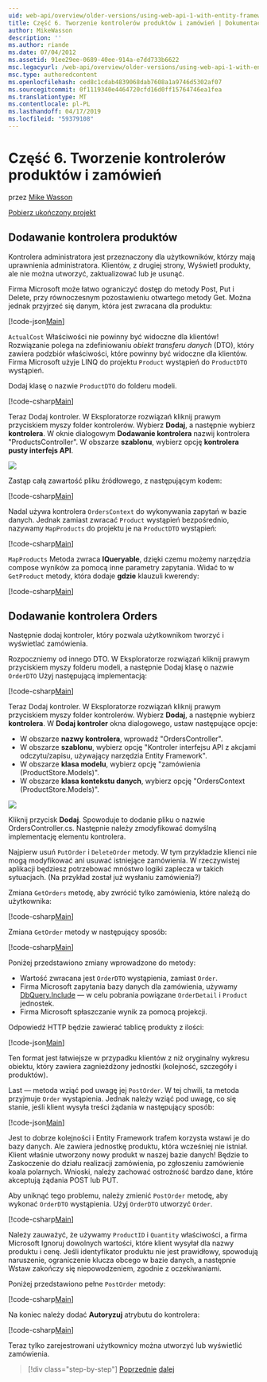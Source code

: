 ```yaml
---
uid: web-api/overview/older-versions/using-web-api-1-with-entity-framework-5/using-web-api-with-entity-framework-part-6
title: Część 6. Tworzenie kontrolerów produktów i zamówień | Dokumentacja firmy Microsoft
author: MikeWasson
description: ''
ms.author: riande
ms.date: 07/04/2012
ms.assetid: 91ee29ee-0689-40ee-914a-e7dd733b6622
msc.legacyurl: /web-api/overview/older-versions/using-web-api-1-with-entity-framework-5/using-web-api-with-entity-framework-part-6
msc.type: authoredcontent
ms.openlocfilehash: ced8c1cdab4839068dab7608a1a9746d5302af07
ms.sourcegitcommit: 0f1119340e4464720cfd16d0ff15764746ea1fea
ms.translationtype: MT
ms.contentlocale: pl-PL
ms.lasthandoff: 04/17/2019
ms.locfileid: "59379108"
---
```

# <a name="part-6-creating-product-and-order-controllers"></a>Część 6. Tworzenie kontrolerów produktów i zamówień

przez [Mike Wasson](https://github.com/MikeWasson)

[Pobierz ukończony projekt](http://code.msdn.microsoft.com/ASP-NET-Web-API-with-afa30545)

## <a name="add-a-products-controller"></a>Dodawanie kontrolera produktów

Kontrolera administratora jest przeznaczony dla użytkowników, którzy mają uprawnienia administratora. Klientów, z drugiej strony, Wyświetl produkty, ale nie można utworzyć, zaktualizować lub je usunąć.

Firma Microsoft może łatwo ograniczyć dostęp do metody Post, Put i Delete, przy równoczesnym pozostawieniu otwartego metody Get. Można jednak przyjrzeć się danym, która jest zwracana dla produktu:

[!code-json[Main](using-web-api-with-entity-framework-part-6/samples/sample1.json?highlight=1)]

`ActualCost` Właściwości nie powinny być widoczne dla klientów! Rozwiązanie polega na zdefiniowaniu *obiekt transferu danych* (DTO), który zawiera podzbiór właściwości, które powinny być widoczne dla klientów. Firma Microsoft użyje LINQ do projektu `Product` wystąpień do `ProductDTO` wystąpień.

Dodaj klasę o nazwie `ProductDTO` do folderu modeli.

[!code-csharp[Main](using-web-api-with-entity-framework-part-6/samples/sample2.cs)]

Teraz Dodaj kontroler. W Eksploratorze rozwiązań kliknij prawym przyciskiem myszy folder kontrolerów. Wybierz **Dodaj**, a następnie wybierz **kontrolera**. W oknie dialogowym **Dodawanie kontrolera** nazwij kontrolera &quot;ProductsController&quot;. W obszarze **szablonu**, wybierz opcję **kontrolera pusty interfejs API**.

![](using-web-api-with-entity-framework-part-6/_static/image1.png)

Zastąp całą zawartość pliku źródłowego, z następującym kodem:

[!code-csharp[Main](using-web-api-with-entity-framework-part-6/samples/sample3.cs)]

Nadal używa kontrolera `OrdersContext` do wykonywania zapytań w bazie danych. Jednak zamiast zwracać `Product` wystąpień bezpośrednio, nazywamy `MapProducts` do projektu je na `ProductDTO` wystąpień:

[!code-csharp[Main](using-web-api-with-entity-framework-part-6/samples/sample4.cs?highlight=1)]

`MapProducts` Metoda zwraca **IQueryable**, dzięki czemu możemy narzędzia compose wyników za pomocą inne parametry zapytania. Widać to w `GetProduct` metody, która dodaje **gdzie** klauzuli kwerendy:

[!code-csharp[Main](using-web-api-with-entity-framework-part-6/samples/sample5.cs?highlight=2)]

## <a name="add-an-orders-controller"></a>Dodawanie kontrolera Orders

Następnie dodaj kontroler, który pozwala użytkownikom tworzyć i wyświetlać zamówienia.

Rozpoczniemy od innego DTO. W Eksploratorze rozwiązań kliknij prawym przyciskiem myszy folderu modeli, a następnie Dodaj klasę o nazwie `OrderDTO` Użyj następującą implementacją:

[!code-csharp[Main](using-web-api-with-entity-framework-part-6/samples/sample6.cs)]

Teraz Dodaj kontroler. W Eksploratorze rozwiązań kliknij prawym przyciskiem myszy folder kontrolerów. Wybierz **Dodaj**, a następnie wybierz **kontrolera**. W **Dodaj kontroler** okna dialogowego, ustaw następujące opcje:

- W obszarze **nazwy kontrolera**, wprowadź "OrdersController".
- W obszarze **szablonu**, wybierz opcję "Kontroler interfejsu API z akcjami odczytu/zapisu, używający narzędzia Entity Framework".
- W obszarze **klasa modelu**, wybierz opcję &quot;zamówienia (ProductStore.Models)&quot;.
- W obszarze **klasa kontekstu danych**, wybierz opcję &quot;OrdersContext (ProductStore.Models)&quot;.

![](using-web-api-with-entity-framework-part-6/_static/image2.png)

Kliknij przycisk **Dodaj**. Spowoduje to dodanie pliku o nazwie OrdersController.cs. Następnie należy zmodyfikować domyślną implementację elementu kontrolera.

Najpierw usuń `PutOrder` i `DeleteOrder` metody. W tym przykładzie klienci nie mogą modyfikować ani usuwać istniejące zamówienia. W rzeczywistej aplikacji będziesz potrzebować mnóstwo logiki zaplecza w takich sytuacjach. (Na przykład został już wysłaniu zamówienia?)

Zmiana `GetOrders` metodę, aby zwrócić tylko zamówienia, które należą do użytkownika:

[!code-csharp[Main](using-web-api-with-entity-framework-part-6/samples/sample7.cs)]

Zmiana `GetOrder` metody w następujący sposób:

[!code-csharp[Main](using-web-api-with-entity-framework-part-6/samples/sample8.cs)]

Poniżej przedstawiono zmiany wprowadzone do metody:

- Wartość zwracana jest `OrderDTO` wystąpienia, zamiast `Order`.
- Firma Microsoft zapytania bazy danych dla zamówienia, używamy [DbQuery.Include](https://msdn.microsoft.com/library/gg696395) — w celu pobrania powiązane `OrderDetail` i `Product` jednostek.
- Firma Microsoft spłaszczanie wynik za pomocą projekcji.

Odpowiedź HTTP będzie zawierać tablicę produkty z ilości:

[!code-json[Main](using-web-api-with-entity-framework-part-6/samples/sample9.json)]

Ten format jest łatwiejsze w przypadku klientów z niż oryginalny wykresu obiektu, który zawiera zagnieżdżony jednostki (kolejność, szczegóły i produktów).

Last — metoda wziąć pod uwagę jej `PostOrder`. W tej chwili, ta metoda przyjmuje `Order` wystąpienia. Jednak należy wziąć pod uwagę, co się stanie, jeśli klient wysyła treści żądania w następujący sposób:

[!code-json[Main](using-web-api-with-entity-framework-part-6/samples/sample10.json)]

Jest to dobrze kolejności i Entity Framework trafem korzysta wstawi je do bazy danych. Ale zawiera jednostkę produktu, która wcześniej nie istniał. Klient właśnie utworzony nowy produkt w naszej bazie danych! Będzie to Zaskoczenie do działu realizacji zamówienia, po zgłoszeniu zamówienie koala polarnych. Wnioski, należy zachować ostrożność bardzo dane, które akceptują żądania POST lub PUT.

Aby uniknąć tego problemu, należy zmienić `PostOrder` metodę, aby wykonać `OrderDTO` wystąpienia. Użyj `OrderDTO` utworzyć `Order`.

[!code-csharp[Main](using-web-api-with-entity-framework-part-6/samples/sample11.cs)]

Należy zauważyć, że używamy `ProductID` i `Quantity` właściwości, a firma Microsoft Ignoruj dowolnych wartości, które klient wysyłał dla nazwy produktu i cenę. Jeśli identyfikator produktu nie jest prawidłowy, spowodują naruszenie, ograniczenie klucza obcego w bazie danych, a następnie Wstaw zakończy się niepowodzeniem, zgodnie z oczekiwaniami.

Poniżej przedstawiono pełne `PostOrder` metody:

[!code-csharp[Main](using-web-api-with-entity-framework-part-6/samples/sample12.cs)]

Na koniec należy dodać **Autoryzuj** atrybutu do kontrolera:

[!code-csharp[Main](using-web-api-with-entity-framework-part-6/samples/sample13.cs)]

Teraz tylko zarejestrowani użytkownicy można utworzyć lub wyświetlić zamówienia.

> [!div class="step-by-step"]
> [Poprzednie](using-web-api-with-entity-framework-part-5.md)
> [dalej](using-web-api-with-entity-framework-part-7.md)

